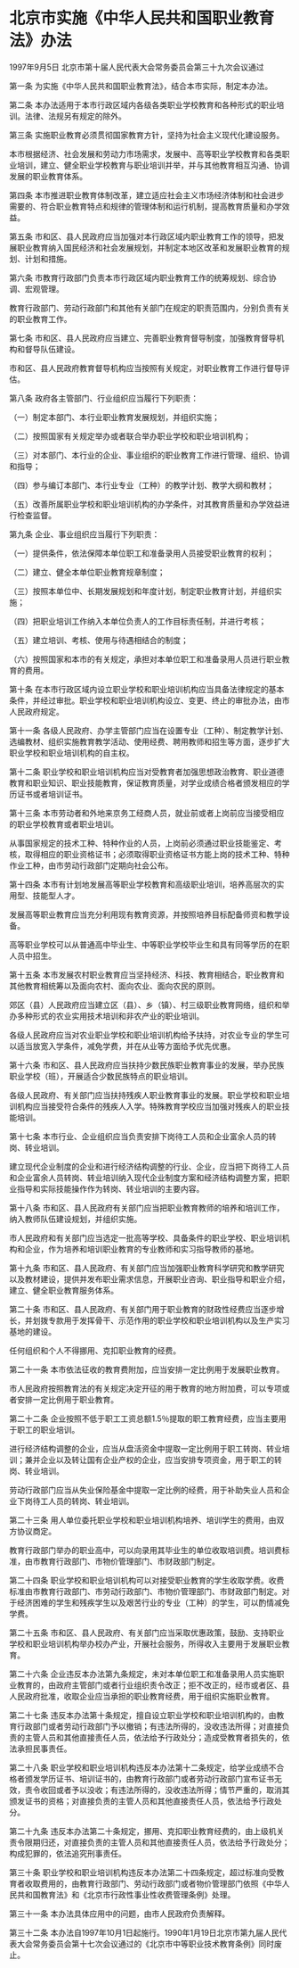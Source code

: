 # 北京市实施《中华人民共和国职业教育法》办法

1997年9月5日 北京市第十届人民代表大会常务委员会第三十九次会议通过

<!-- INFO END -->

第一条 为实施《中华人民共和国职业教育法》，结合本市实际，制定本办法。

第二条 本办法适用于本市行政区域内各级各类职业学校教育和各种形式的职业培训。法律、法规另有规定的除外。

第三条 实施职业教育必须贯彻国家教育方针，坚持为社会主义现代化建设服务。

本市根据经济、社会发展和劳动力市场需求，发展中、高等职业学校教育和各类职业培训，建立、健全职业学校教育与职业培训并举，并与其他教育相互沟通、协调发展的职业教育体系。

第四条 本市推进职业教育体制改革，建立适应社会主义市场经济体制和社会进步需要的、符合职业教育特点和规律的管理体制和运行机制，提高教育质量和办学效益。

第五条 市和区、县人民政府应当加强对本行政区域内职业教育工作的领导，把发展职业教育纳入国民经济和社会发展规划，并制定本地区改革和发展职业教育的规划、计划和措施。

第六条 市教育行政部门负责本市行政区域内职业教育工作的统筹规划、综合协调、宏观管理。

教育行政部门、劳动行政部门和其他有关部门在规定的职责范围内，分别负责有关的职业教育工作。

第七条 市和区、县人民政府应当建立、完善职业教育督导制度，加强教育督导机构和督导队伍建设。

市和区、县人民政府教育督导机构应当按照有关规定，对职业教育工作进行督导评估。

第八条 政府各主管部门、行业组织应当履行下列职责：

（一）制定本部门、本行业职业教育发展规划，并组织实施；

（二）按照国家有关规定举办或者联合举办职业学校和职业培训机构；

（三）对本部门、本行业的企业、事业组织的职业教育工作进行管理、组织、协调和指导；

（四）参与编订本部门、本行业专业（工种）的教学计划、教学大纲和教材；

（五）改善所属职业学校和职业培训机构的办学条件，对其教育质量和办学效益进行检查监督。

第九条 企业、事业组织应当履行下列职责：

（一）提供条件，依法保障本单位职工和准备录用人员接受职业教育的权利；

（二）建立、健全本单位职业教育规章制度；

（三）按照本单位中、长期发展规划和年度计划，制定职业教育计划，并组织实施；

（四）把职业培训工作纳入本单位负责人的工作目标责任制，并进行考核；

（五）建立培训、考核、使用与待遇相结合的制度；

（六）按照国家和本市的有关规定，承担对本单位职工和准备录用人员进行职业教育的费用。

第十条 在本市行政区域内设立职业学校和职业培训机构应当具备法律规定的基本条件，并经过审批。职业学校和职业培训机构设立、变更、终止的审批办法，由市人民政府规定。

第十一条 各级人民政府、办学主管部门应当在设置专业（工种）、制定教学计划、选编教材、组织实施教育教学活动、使用经费、聘用教师和招生等方面，逐步扩大职业学校和职业培训机构的自主权。

第十二条 职业学校和职业培训机构应当对受教育者加强思想政治教育、职业道德教育和职业知识、职业技能教育，保证教育质量，对学业成绩合格者颁发相应的学历证书或者培训证书。

第十三条 本市劳动者和外地来京务工经商人员，就业前或者上岗前应当接受相应的职业学校教育或者职业培训。

从事国家规定的技术工种、特种作业的人员，上岗前必须通过职业技能鉴定、考核，取得相应的职业资格证书；必须取得职业资格证书方能上岗的技术工种、特种作业工种，由市劳动行政部门定期向社会公布。

第十四条 本市有计划地发展高等职业学校教育和高级职业培训，培养高层次的实用型、技能型人才。

发展高等职业教育应当充分利用现有教育资源，并按照培养目标配备师资和教学设备。

高等职业学校可以从普通高中毕业生、中等职业学校毕业生和具有同等学历的在职人员中招生。

第十五条 本市发展农村职业教育应当坚持经济、科技、教育相结合，职业教育和其他教育相统筹以及面向农村、面向农业、面向农民的原则。

郊区（县）人民政府应当建立区（县）、乡（镇）、村三级职业教育网络，组织和举办多种形式的农业实用技术培训和非农产业的职业培训。

各级人民政府应当对农业职业学校和职业培训机构给予扶持，对农业专业的学生可以适当放宽入学条件，减免学费，并在从业等方面给予优先优惠。

第十六条 市和区、县人民政府应当扶持少数民族职业教育事业的发展，举办民族职业学校（班），开展适合少数民族特点的职业培训。

各级人民政府、有关部门应当扶持残疾人职业教育事业的发展。职业学校和职业培训机构应当接受符合条件的残疾人入学。特殊教育学校应当加强对残疾人的职业技能培训。

第十七条 本市行业、企业组织应当负责安排下岗待工人员和企业富余人员的转岗、转业培训。

建立现代企业制度的企业和进行经济结构调整的行业、企业，应当把下岗待工人员和企业富余人员转岗、转业培训纳入现代企业制度方案和经济结构调整方案，把职业指导和实际技能操作作为转岗、转业培训的主要内容。

第十八条 市和区、县人民政府有关部门应当把职业教育教师的培养和培训工作，纳入教师队伍建设规划，并组织实施。

市人民政府和有关部门应当选定一批高等学校、具备条件的职业学校、职业培训机构和企业，作为培养和培训职业教育的专业教师和实习指导教师的基地。

第十九条 市和区、县人民政府、有关部门应当加强职业教育科学研究和教学研究以及教材建设，提供并发布职业需求信息，开展职业咨询、职业指导和职业介绍，建立、健全职业教育服务体系。

第二十条 市和区、县人民政府、有关部门用于职业教育的财政性经费应当逐步增长，并划拨专款用于发挥骨干、示范作用的职业学校和职业培训机构以及生产实习基地的建设。

任何组织和个人不得挪用、克扣职业教育的经费。

第二十一条 本市依法征收的教育费附加，应当安排一定比例用于发展职业教育。

市人民政府按照教育法的有关规定决定开征的用于教育的地方附加费，可以专项或者安排一定比例用于职业教育。

第二十二条 企业按照不低于职工工资总额1.5％提取的职工教育经费，应当主要用于职工的职业培训。

进行经济结构调整的企业，应当从盘活资金中提取一定比例用于职工转岗、转业培训；兼并企业以及转让国有企业产权的企业，应当安排专项资金，用于职工的转岗、转业培训。

劳动行政部门应当从失业保险基金中提取一定比例的经费，用于补助失业人员和企业下岗待工人员的转岗、转业培训。

第二十三条 用人单位委托职业学校和职业培训机构培养、培训学生的费用，由双方协议商定。

教育行政部门举办的职业高中，可以向录用其毕业生的单位收取培训费。培训费标准，由市教育行政部门、市物价管理部门、市财政部门制定。

第二十四条 职业学校和职业培训机构可以对接受职业教育的学生收取学费。收费标准由市教育行政部门、市劳动行政部门、市物价管理部门、市财政部门制定。对于经济困难的学生和残疾学生以及艰苦行业的专业（工种）的学生，可以酌情减免学费。

第二十五条 市和区、县人民政府、有关部门应当采取优惠政策，鼓励、支持职业学校和职业培训机构举办校办产业，开展社会服务，所得收入主要用于发展职业教育。

第二十六条 企业违反本办法第九条规定，未对本单位职工和准备录用人员实施职业教育的，由政府主管部门或者行业组织责令改正；拒不改正的，经市或者区、县人民政府批准，收取企业应当承担的职业教育经费，用于组织实施职业教育。

第二十七条 违反本办法第十条规定，擅自设立职业学校和职业培训机构的，由教育行政部门或者劳动行政部门予以撤销；有违法所得的，没收违法所得；对直接负责的主管人员和其他直接责任人员，依法给予行政处分；造成受教育者损失的，依法承担民事责任。

第二十八条 职业学校和职业培训机构违反本办法第十二条规定，给学业成绩不合格者颁发学历证书、培训证书的，由教育行政部门或者劳动行政部门宣布证书无效，责令收回或者予以没收；有违法所得的，没收违法所得；情节严重的，取消其颁发证书的资格；对直接负责的主管人员和其他直接责任人员，依法给予行政处分。

第二十九条 违反本办法第二十条规定，挪用、克扣职业教育经费的，由上级机关责令限期归还，对直接负责的主管人员和其他直接责任人员，依法给予行政处分；构成犯罪的，依法追究刑事责任。

第三十条 职业学校和职业培训机构违反本办法第二十四条规定，超过标准向受教育者收取费用的，由教育行政部门、劳动行政部门或者物价管理部门依照《中华人民共和国教育法》和《北京市行政性事业性收费管理条例》处理。

第三十一条 本办法具体应用中的问题，由市人民政府负责解释。

第三十二条 本办法自1997年10月1日起施行。1990年1月19日北京市第九届人民代表大会常务委员会第十七次会议通过的《北京市中等职业技术教育条例》同时废止。
